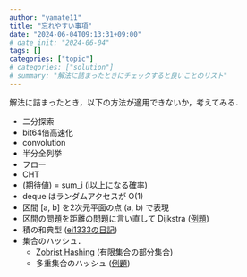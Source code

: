 ```yaml
---
author: "yamate11"
title: "忘れやすい事項"
date: "2024-06-04T09:13:31+09:00"
# date_init: "2024-06-04"
tags: []
categories: ["topic"]
# categories: ["solution"]
# summary: "解法に詰まったときにチェックすると良いことのリスト"
---
```


解法に詰まったとき，以下の方法が適用できないか，考えてみる．

* 二分探索
* bit64倍高速化
* convolution
* 半分全列挙
* フロー
* CHT
* (期待値) = sum_i (i以上になる確率)
* deque はランダムアクセスが O(1)
* 区間 [a, b] を2次元平面の点 (a, b) で表現
* 区間の問題を距離の問題に言い直して Dijkstra ([例題](https://atcoder.jp/contests/past202010-open/tasks/past202010_o))
* 積の和典型 ([ei1333の日記](https://ei1333.hateblo.jp/entry/2021/07/30/144201))
* 集合のハッシュ．
  * [Zobrist Hashing](https://yamate11.github.io/blog/posts/2022/02-13-zobrist-hash/) (有限集合の部分集合)
  * 多重集合のハッシュ ([例題](https://atcoder.jp/contests/abc367/tasks/abc367_f))